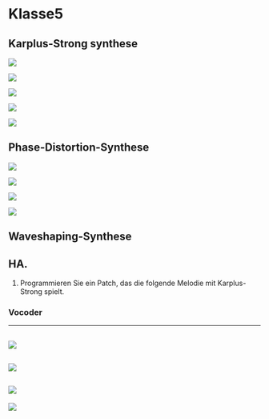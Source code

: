 # Klasse5


## Karplus-Strong synthese

![](Klasse4/Karplus_strong1.png)

![](Klasse4/Karplus_strong2.png)

![](Klasse4/Karplus_strong3.png)

![](Klasse4/Karplus_strong4.png)

![](Klasse4/Karplus_strong5.png)

## Phase-Distortion-Synthese

![](Klasse4/Phase_distortion1.png)

![](Klasse4/Phase_distortion2.png)

![](Klasse4/Phase_distortion3.png)

![](Klasse4/Phase_distortion4.png)

## Waveshaping-Synthese



## HA.

1. Programmieren Sie ein Patch, das die folgende Melodie mit Karplus-Strong spielt.


### Vocoder
---
![](Klasse5/vocoder1.png)
---
![](Klasse5/vocoder2.png)
---
![](Klasse5/vocoder3.png)
---
![](Klasse5/vocoder4.png)
